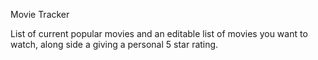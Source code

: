 Movie Tracker

List of current popular movies and an editable list of movies you want to watch, along side a giving a personal 5 star rating.
